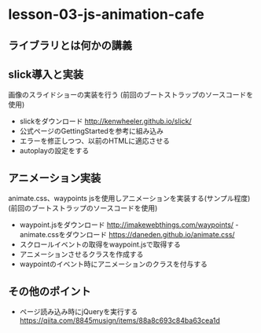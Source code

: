 # lesson-03-js-animation-cafe

## ライブラリとは何かの講義

## slick導入と実装

画像のスライドショーの実装を行う
(前回のブートストラップのソースコードを使用)

- slickをダウンロード http://kenwheeler.github.io/slick/
- 公式ページのGettingStartedを参考に組み込み
- エラーを修正しつつ、以前のHTMLに適応させる
- autoplayの設定をする

## アニメーション実装

animate.css、waypoints jsを使用しアニメーションを実装する(サンプル程度)
(前回のブートストラップのソースコードを使用)

- waypoint.jsをダウンロード http://imakewebthings.com/waypoints/
-animate.cssをダウンロード https://daneden.github.io/animate.css/
- スクロールイベントの取得をwaypoint.jsで取得する
- アニメーションさせるクラスを作成する
- waypointのイベント時にアニメーションのクラスを付与する

## その他のポイント

- ページ読み込み時にjQueryを実行する https://qiita.com/8845musign/items/88a8c693c84ba63cea1d
